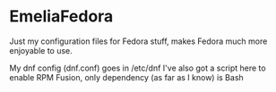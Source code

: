 # EmeliaFedora
Just my configuration files for Fedora stuff, makes Fedora much more enjoyable to use. 

My dnf config (dnf.conf) goes in /etc/dnf
I've also got a script here to enable RPM Fusion, only dependency (as far as I know) is Bash

